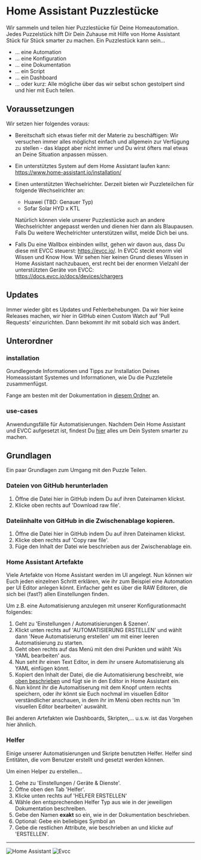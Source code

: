 # Home Assistant Puzzlestücke

Wir sammeln und teilen hier Puzzlestücke für Deine Homeautomation. Jedes Puzzelstück hilft Dir Dein Zuhause mit Hilfe von Home Assistant Stück für Stück smarter zu machen. Ein Puzzlestück kann sein...

- ... eine Automation
- ... eine Konfiguration
- ... eine Dokumentation
- ... ein Script
- ... ein Dashboard
- ... oder kurz: Alle mögliche über das wir selbst schon gestolpert sind und hier mit Euch teilen.


## Voraussetzungen

Wir setzen hier folgendes voraus:

- Bereitschaft sich etwas tiefer mit der Materie zu beschäftigen: Wir versuchen immer alles möglichst einfach und allgemein zur Verfügung zu stellen - das klappt aber nicht immer und Du wirst öfters mal etwas an Deine Situation anpassen müssen.

- Ein unterstütztes System auf dem Home Assistant laufen kann: https://www.home-assistant.io/installation/

- Einen unterstützten Wechselrichter. Derzeit bieten wir Puzzleteilchen für folgende Wechselrichter an:
  - Huawei (TBD: Genauer Typ)
  - Sofar Solar HYD x KTL
  
  Natürlich können viele unserer Puzzlestücke auch an andere Wechselrichter angepasst werden und dienen hier dann als Blaupausen. Falls Du weitere Wechelrichter unterstützen willst, melde Dich bei uns.

- Falls Du eine Wallbox einbinden willst, gehen wir davon aus, dass Du diese mit EVCC steuerst: https://evcc.io/.
  In EVCC steckt enorm viel Wissen und Know How. Wir sehen hier keinen Grund dieses Wissen in Home Assistant nachzubauen, erst recht bei der enormen Vielzahl der unterstützten Geräte von EVCC: https://docs.evcc.io/docs/devices/chargers

## Updates

Immer wieder gibt es Updates und Fehlerbehebungen. Da wir hier keine Releases machen, wir hier in GitHub einen Custom Watch auf 'Pull Requests' einzurichten. Dann bekommt ihr mit sobald sich was ändert.

## Unterordner

### installation

Grundlegende Informationen und Tipps zur Installation Deines Homeassistant Systemes und Informationen, wie Du die Puzzleteile zusammenfügst.

Fange am besten mit der Dokumentation in [diesem Ordner](./installation/) an.

### use-cases

Anwendungsfälle für Automatisierungen. Nachdem Dein Home Assistant und EVCC aufgesetzt ist, findest Du [hier](./use-cases/) alles um Dein System smarter zu machen.


## Grundlagen

Ein paar Grundlagen zum Umgang mit den Puzzle Teilen.

### Dateien von GitHub herunterladen

1. Öffne die Datei hier in GitHub indem Du auf ihren Dateinamen klickst.
2. Klicke oben rechts auf 'Download raw file'.

### Dateiinhalte von GitHub in die Zwischenablage kopieren.

1. Öffne die Datei hier in GitHub indem Du auf ihren Dateinamen klickst.
2. Klicke oben rechts auf 'Copy raw file'.
3. Füge den Inhalt der Datei wie beschrieben aus der Zwischenablage ein.

### Home Assistant Artefakte

Viele Artefakte von Home Assistant werden im UI angelegt. Nun können wir Euch jeden einzelnen Schritt erklären, wie ihr zum Beispiel eine Automation per UI Editor anlegen könnt. Einfacher geht es über die RAW Editoren, die sich bei (fast?) allen Einstellungen finden.

Um z.B. eine Automatisierung anzulegen mit unserer Konfigurationmacht folgendes:

1. Geht zu 'Einstellungen / Automatisierungen & Szenen'.
2. Klickt unten rechts auf 'AUTOMATISIERUNG ERSTELLEN' und wählt dann 'Neue Automatisierung erstellen' um mit einer leeren Automatisierung zu starten.
3. Geht oben rechts auf das Menü mit den drei Punkten und wählt 'Als YAML bearbeiten' aus.
4. Nun seht ihr einen Text Editor, in dem ihr unsere Automatisierung als YAML einfügen könnt.
5. Kopiert den Inhalt der Datei, die die Automatisierung beschreibt, wie [oben beschrieben](#dateiinhalte-von-github-in-die-zwischenablage-kopieren) und fügt sie in den Editor in Home Assistant ein.
6. Nun könnt ihr die Automaitiserung mit dem Knopf untern rechts speichern, oder ihr könnt sie Euch nochmal im visuellen Editor verständlicher anschauen, in dem ihr im Menü oben rechts nun 'Im visuellen Editor bearbeiten' auswählt.

Bei anderen Artefakten wie Dashboards, Skripten,... u.s.w. ist das Vorgehen hier ähnlich.

### Helfer

Einige unserer Automatisierungen und Skripte benutzten Helfer. Helfer sind Entitäten, die vom Benutzer erstellt und gesetzt werden können.

Um einen Helper zu erstellen...

1. Gehe zu 'Einstellungen / Geräte & Dienste'.
2. Öffne oben den Tab 'Helfer'.
3. Klicke unten rechts auf 'HELFER ERSTELLEN'
4. Wähle den entsprechenden Helfer Typ aus wie in der jeweiligen Dokumentation beschreiben.
5. Gebe den Namen **exakt** so ein, wie in der Dokumentation beschrieben.
6. Optional: Gebe ein beliebiges Symbol an
7. Gebe die restlichen Attribute, wie beschrieben an und klicke auf 'ERSTELLEN'.

---


![Home Assistant](./img/home-assistant.png)
![Evcc](./img/evcc.png)
